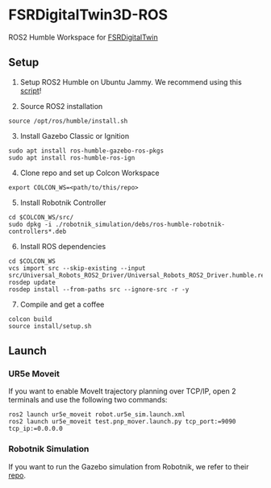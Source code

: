 # FSRDigitalTwin3D-ROS

ROS2 Humble Workspace for [FSRDigitalTwin](https://github.com/Neroware/FSRDigitalTwin3D)

## Setup
1. Setup ROS2 Humble on Ubuntu Jammy. We recommend using this [script](https://git.faps.uni-erlangen.de/robotik-public/una-unified-arbeits-umgebung/shell-script-una-ros2-and-vs-code-basic-install)!

2. Source ROS2 installation
```
source /opt/ros/humble/install.sh
```

3. Install Gazebo Classic or Ignition
```
sudo apt install ros-humble-gazebo-ros-pkgs
sudo apt install ros-humble-ros-ign
```

4. Clone repo and set up Colcon Workspace
```
export COLCON_WS=<path/to/this/repo>
```

5. Install Robotnik Controller
```
cd $COLCON_WS/src/
sudo dpkg -i ./robotnik_simulation/debs/ros-humble-robotnik-controllers*.deb
```

6. Install ROS dependencies
```
cd $COLCON_WS
vcs import src --skip-existing --input src/Universal_Robots_ROS2_Driver/Universal_Robots_ROS2_Driver.humble.repos
rosdep update
rosdep install --from-paths src --ignore-src -r -y
```

7. Compile and get a coffee
```
colcon build
source install/setup.sh
```

## Launch

### UR5e Moveit
If you want to enable MoveIt trajectory planning over TCP/IP, open 2 terminals and use the following two commands:
```
ros2 launch ur5e_moveit robot.ur5e_sim.launch.xml
ros2 launch ur5e_moveit test.pnp_mover.launch.py tcp_port:=9090 tcp_ip:=0.0.0.0
```

### Robotnik Simulation
If you want to run the Gazebo simulation from Robotnik, we refer to their [repo](https://github.com/RobotnikAutomation/robotnik_simulation/tree/humble-devel).
